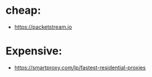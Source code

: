# cheap:
- https://packetstream.io

# Expensive:
- https://smartproxy.com/lp/fastest-residential-proxies
